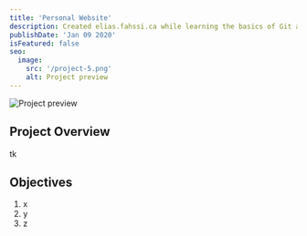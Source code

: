 ```yaml
---
title: 'Personal Website'
description: Created elias.fahssi.ca while learning the basics of Git and Astro. Astro is a static site generator that uses markdown (.md) files to build websites, which I host and deploy using GitHub Pages.
publishDate: 'Jan 09 2020'
isFeatured: false
seo:
  image:
    src: '/project-5.png'
    alt: Project preview
---
```


![Project preview](/project-5.png)

## Project Overview

tk

## Objectives

1. x
2. y
3. z
